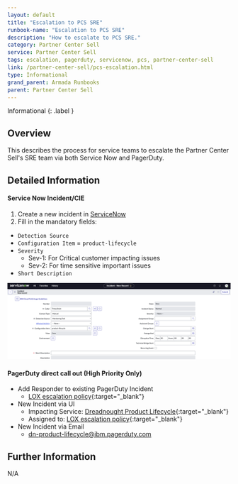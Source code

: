 ```yaml
---
layout: default
title: "Escalation to PCS SRE"
runbook-name: "Escalation to PCS SRE"
description: "How to escalate to PCS SRE."
category: Partner Center Sell
service: Partner Center Sell
tags: escalation, pagerduty, servicenow, pcs, partner-center-sell
link: /partner-center-sell/pcs-escalation.html
type: Informational
grand_parent: Armada Runbooks
parent: Partner Center Sell
---
```


Informational
{: .label }

## Overview
This describes the process for service teams to escalate the Partner Center Sell's SRE team via both Service Now and PagerDuty.

## Detailed Information

#### Service Now Incident/CIE

1. Create a new incident in [ServiceNow](https://watson.service-now.com/now/nav/ui/classic/params/target/incident.do)
2. Fill in the mandatory fields:
  - `Detection Source`
  - `Configuration Item` = `product-lifecycle`
  - `Severity`
    - Sev-1: For Critical customer impacting issues
    - Sev-2: For time sensitive important issues
  - `Short Description`

<img alt="ServiceNow New Incident" src="../images/partner-center-sell/servicenow_new_incident.png" style="width: 640px;">

#### PagerDuty direct call out (High Priority Only)
- Add Responder to existing PagerDuty Incident
  - [LOX escalation policy](https://ibm.pagerduty.com/escalation_policies#PDNQFZ3){:target="_blank"}
- New Incident via UI
  - Impacting Service: [Dreadnought Product Lifecycle](https://ibm.pagerduty.com/service-directory/PPHVCVJ){:target="_blank"}
  - Assigned to: [LOX escalation policy](https://ibm.pagerduty.com/escalation_policies#PDNQFZ3){:target="_blank"}
- New Incident via Email
  - [dn-product-lifecycle@ibm.pagerduty.com](email:dn-product-lifecycle@ibm.pagerduty.com)

## Further Information

N/A
